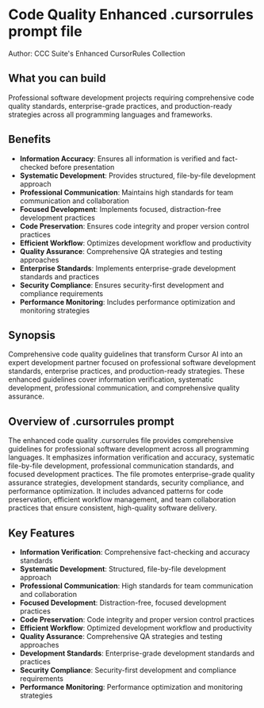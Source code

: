 # Code Quality Enhanced .cursorrules prompt file

Author: CCC Suite's Enhanced CursorRules Collection

## What you can build
Professional software development projects requiring comprehensive code quality standards, enterprise-grade practices, and production-ready strategies across all programming languages and frameworks.

## Benefits
- **Information Accuracy**: Ensures all information is verified and fact-checked before presentation
- **Systematic Development**: Provides structured, file-by-file development approach
- **Professional Communication**: Maintains high standards for team communication and collaboration
- **Focused Development**: Implements focused, distraction-free development practices
- **Code Preservation**: Ensures code integrity and proper version control practices
- **Efficient Workflow**: Optimizes development workflow and productivity
- **Quality Assurance**: Comprehensive QA strategies and testing approaches
- **Enterprise Standards**: Implements enterprise-grade development standards and practices
- **Security Compliance**: Ensures security-first development and compliance requirements
- **Performance Monitoring**: Includes performance optimization and monitoring strategies

## Synopsis
Comprehensive code quality guidelines that transform Cursor AI into an expert development partner focused on professional software development standards, enterprise practices, and production-ready strategies. These enhanced guidelines cover information verification, systematic development, professional communication, and comprehensive quality assurance.

## Overview of .cursorrules prompt
The enhanced code quality .cursorrules file provides comprehensive guidelines for professional software development across all programming languages. It emphasizes information verification and accuracy, systematic file-by-file development, professional communication standards, and focused development practices. The file promotes enterprise-grade quality assurance strategies, development standards, security compliance, and performance optimization. It includes advanced patterns for code preservation, efficient workflow management, and team collaboration practices that ensure consistent, high-quality software delivery.

## Key Features
- **Information Verification**: Comprehensive fact-checking and accuracy standards
- **Systematic Development**: Structured, file-by-file development approach
- **Professional Communication**: High standards for team communication and collaboration
- **Focused Development**: Distraction-free, focused development practices
- **Code Preservation**: Code integrity and proper version control practices
- **Efficient Workflow**: Optimized development workflow and productivity
- **Quality Assurance**: Comprehensive QA strategies and testing approaches
- **Development Standards**: Enterprise-grade development standards and practices
- **Security Compliance**: Security-first development and compliance requirements
- **Performance Monitoring**: Performance optimization and monitoring strategies
